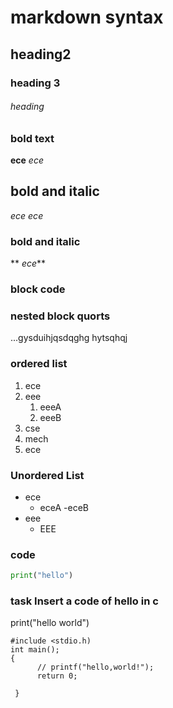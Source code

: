 # markdown syntax
## heading2
### heading 3
######  heading 
### bold text
**ece**
_ece_
## bold and italic
*ece*
_ece_
### bold and italic
** _ece_**
### block code
### nested block quorts
...gysduihjqsdqghg
hytsqhqj
### ordered list
1. ece
2. eee
   1. eeeA
   2. eeeB
 3. cse
   1. mech
   2. ece
### Unordered List
- ece
   - eceA
   -eceB
- eee
   * EEE
### code
```python
print("hello")
```
### task Insert a code of hello in c
print("hello world")
```
#include <stdio.h)
int main(); 
{
      // printf("hello,world!");
      return 0;
  
 }
 ```
